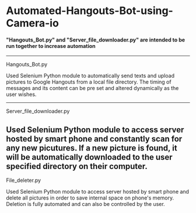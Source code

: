 # Automated-Hangouts-Bot-using-Camera-io

#### "Hangouts_Bot.py" and "Server_file_downloader.py" are intended to be run together to increase automation

---------------------------------------------------------------------------------------------
Hangouts_Bot.py

Used Selenium Python module to automatically send texts and upload pictures to Google Hangouts from a local file directory. The timing of messages and its content can be pre set and altered dynamically as the user wishes.

---------------------------------------------------------------------------------------------
Server_file_downloader.py

Used Selenium Python module to access server hosted by smart phone and constantly scan for any new picutures. If a new picture is found, it will be automatically downloaded to the user specified directory on their computer.
---------------------------------------------------------------------------------------------
File_deleter.py

Used Selenium Python module to access server hosted by smart phone and delete all pictures in order to save internal space on phone's memory. Deletion is fully automated and can also be controlled by the user.

